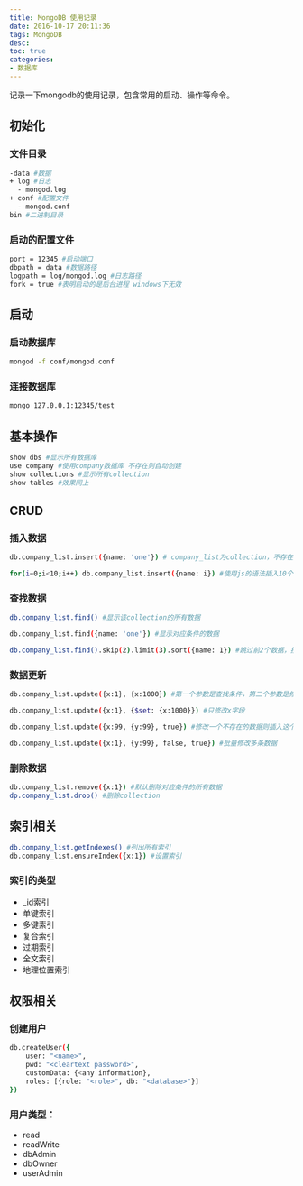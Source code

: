 ```yaml
---
title: MongoDB 使用记录
date: 2016-10-17 20:11:36
tags: MongoDB
desc:
toc: true
categories:
- 数据库
---
```


记录一下mongodb的使用记录，包含常用的启动、操作等命令。

<!-- more -->


## 初始化

### 文件目录

```sh
-data #数据
+ log #日志
  - mongod.log
+ conf #配置文件
  - mongod.conf
bin #二进制目录
```


### 启动的配置文件

```sh
port = 12345 #启动端口
dbpath = data #数据路径
logpath = log/mongod.log #日志路径
fork = true #表明启动的是后台进程 windows下无效
```

## 启动

### 启动数据库

```sh
mongod -f conf/mongod.conf
```

### 连接数据库

```sh
mongo 127.0.0.1:12345/test
```

## 基本操作

```sh
show dbs #显示所有数据库
use company #使用company数据库 不存在则自动创建
show collections #显示所有collection
show tables #效果同上
```

## CRUD

### 插入数据

```sh
db.company_list.insert({name: 'one'}) # company_list为collection，不存在则自动创建，然后插入一个数据

for(i=0;i<10;i++) db.company_list.insert({name: i}) #使用js的语法插入10个数据
```

### 查找数据

```sh
db.company_list.find() #显示该collection的所有数据

db.company_list.find({name: 'one'}) #显示对应条件的数据

db.company_list.find().skip(2).limit(3).sort({name: 1}) #跳过前2个数据，按name排序获取3个数据
```

### 数据更新

```sh
db.company_list.update({x:1}, {x:1000}) #第一个参数是查找条件，第二个参数是修改后的数据 注意：修改后的完整数据（即{x:1,y:1} => {x:1000}）

db.company_list.update({x:1}, {$set: {x:1000}}) #只修改x字段

db.company_list.update({x:99, {y:99}, true}) #修改一个不存在的数据则插入这个数据

db.company_list.update({x:1}, {y:99}, false, true}) #批量修改多条数据
```

### 删除数据


```sh
db.company_list.remove({x:1}) #默认删除对应条件的所有数据
dp.company_list.drop() #删除collection
```

## 索引相关

```sh
db.company_list.getIndexes() #列出所有索引
db.company_list.ensureIndex({x:1}) #设置索引
```

### 索引的类型

- _id索引
- 单键索引
- 多键索引
- 复合索引
- 过期索引
- 全文索引
- 地理位置索引

## 权限相关

### 创建用户


```sh
db.createUser({
    user: "<name>",
    pwd: "<cleartext password>",
    customData: {<any information},
    roles: [{role: "<role>", db: "<database>"}]
})
```

### 用户类型：
- read
- readWrite
- dbAdmin
- dbOwner
- userAdmin 

